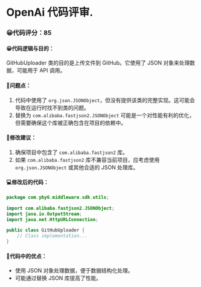 # OpenAi 代码评审.
### 😀代码评分：85
#### 😀代码逻辑与目的：
GitHubUploader 类的目的是上传文件到 GitHub。它使用了 JSON 对象来处理数据，可能用于 API 调用。

#### 🤔问题点：
1. 代码中使用了 `org.json.JSONObject`，但没有提供该类的完整实现。这可能会导致在运行时找不到类的问题。
2. 替换为 `com.alibaba.fastjson2.JSONObject` 可能是一个对性能有利的优化，但需要确保这个库被正确包含在项目的依赖中。

#### 🎯修改建议：
1. 确保项目中包含了 `com.alibaba.fastjson2` 库。
2. 如果 `com.alibaba.fastjson2` 库不兼容当前项目，应考虑使用 `org.json.JSONObject` 或其他合适的 JSON 处理库。

#### 💻修改后的代码：
```java
package com.yby6.middleware.sdk.utils;

import com.alibaba.fastjson2.JSONObject;
import java.io.OutputStream;
import java.net.HttpURLConnection;

public class GitHubUploader {
    // Class implementation...
}
```

#### 🌟代码中的优点：
- 使用 JSON 对象处理数据，便于数据结构化处理。
- 可能通过替换 JSON 库提高了性能。